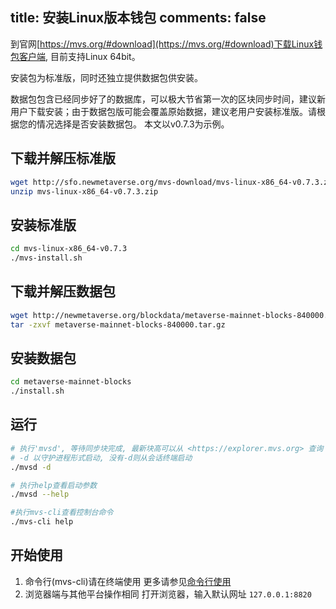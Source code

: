 title: 安装Linux版本钱包
comments: false
---

到官网[https://mvs.org/#download](https://mvs.org/#download)下载Linux钱包客户端, 目前支持Linux 64bit。

安装包为标准版，同时还独立提供数据包供安装。

数据包包含已经同步好了的数据库，可以极大节省第一次的区块同步时间，建议新用户下载安装；由于数据包版可能会覆盖原始数据，建议老用户安装标准版。请根据您的情况选择是否安装数据包。
本文以v0.7.3为示例。

## 下载并解压标准版
```bash
wget http://sfo.newmetaverse.org/mvs-download/mvs-linux-x86_64-v0.7.3.zip
unzip mvs-linux-x86_64-v0.7.3.zip
```
## 安装标准版
```bash
cd mvs-linux-x86_64-v0.7.3
./mvs-install.sh
```

## 下载并解压数据包
```bash
wget http://newmetaverse.org/blockdata/metaverse-mainnet-blocks-840000.tar.gz
tar -zxvf metaverse-mainnet-blocks-840000.tar.gz
```
## 安装数据包
```bash
cd metaverse-mainnet-blocks
./install.sh
```

## 运行
```bash
# 执行'mvsd', 等待同步块完成, 最新块高可以从 <https://explorer.mvs.org> 查询
# -d 以守护进程形式启动, 没有-d则从会话终端启动
./mvsd -d

# 执行help查看启动参数
./mvsd --help

#执行mvs-cli查看控制台命令
./mvs-cli help
```

## 开始使用
1. 命令行(mvs-cli)请在终端使用
    更多请参见[命令行使用](command-line.html#mvs-cli-usage)
2. 浏览器端与其他平台操作相同
    打开浏览器，输入默认网址 `127.0.0.1:8820`
